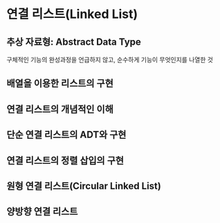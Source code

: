 # 연결 리스트(Linked List)

## 추상 자료형: Abstract Data Type

구체적인 기능의 완성과정을 언급하지 않고, 순수하게 기능이 무엇인지를 나열한 것

## 배열을 이용한 리스트의 구현



## 연결 리스트의 개념적인 이해

## 단순 연결 리스트의 ADT와 구현

## 연결 리스트의 정렬 삽입의 구현

## 원형 연결 리스트(Circular Linked List)

## 양방향 연결 리스트